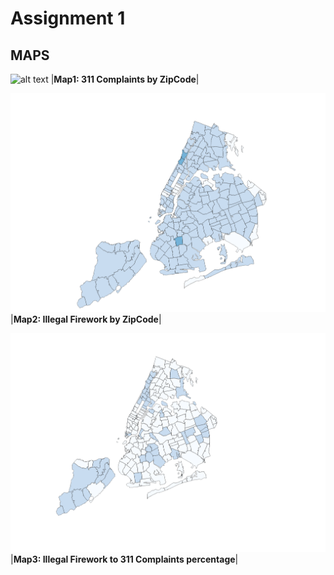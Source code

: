 # Assignment 1

## MAPS

![alt text]((https://github.com/tk-tobi/Urban_Data_Mapping-F22/blob/main/HW1/311Complaints.png))
|<b>Map1: 311 Complaints by ZipCode</b>|

![alt text](https://github.com/tk-tobi/Urban_Data_Mapping-F22/blob/main/HW1/Illegal_Fireworks.png)
|<b>Map2: Illegal Firework by ZipCode</b>|

![alt text](https://github.com/tk-tobi/Urban_Data_Mapping-F22/blob/main/HW1/fw_%25_311complaints.png)
|<b>Map3: Illegal Firework to 311 Complaints percentage</b>|
